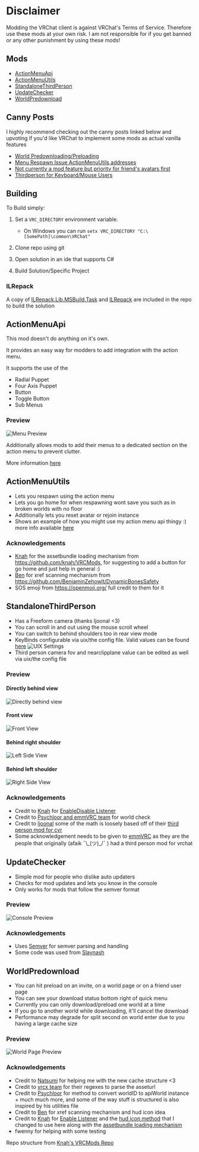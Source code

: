 # Disclaimer

Modding the VRChat client is against VRChat's Terms of Service. Therefore use these mods at your own risk. I am not responsible for if you get banned or any other punishment by using these mods!

## Mods

- [ActionMenuApi](#actionmenuapi)
- [ActionMenuUtils](#actionmenuutils)
- [StandaloneThirdPerson](#standalonethirdperson)
- [UpdateChecker](#updatechecker)  
- [WorldPredownload](#worldpredownload)

## Canny Posts

I highly recommend checking out the canny posts linked below and upvoting if you'd like VRChat to implement some mods as actual vanilla features

- [World Predownloading/Preloading](https://feedback.vrchat.com/feature-requests/p/preload-worlds)
- [Menu Respawn Issue ActionMenuUtils addresses](https://feedback.vrchat.com/feature-requests/p/respawnhub-hotkey)
- [Not currently a mod feature but priority for friend's avatars first](https://feedback.vrchat.com/feature-requests/p/friends-first-model-priority-loading)
- [Thirdperson for Keyboard/Mouse Users](https://feedback.vrchat.com/feature-requests/p/thirdperson-for-keyboardmouse-users)

## Building

To Build simply:

1. Set a `VRC_DIRECTORY` environment variable. 
    - On Windows you can run `setx VRC_DIRECTORY "C:\[SomePath]\common\VRChat"`

2. Clone repo using git
3. Open solution in an ide that supports C#
4. Build Solution/Specific Project


### ILRepack
A copy of [ILRepack.Lib.MSBuild.Task](https://github.com/ravibpatel/ILRepack.Lib.MSBuild.Task) and [ILRepack](https://github.com/gluck/il-repack) are included in the repo to build the solution



## ActionMenuApi

This mod doesn't do anything on it's own.

It provides an easy way for modders to add integration with the action menu.

It supports the use of the

- Radial Puppet
- Four Axis Puppet
- Button
- Toggle Button
- Sub Menus

### Preview
![Menu Preview](https://i.imgur.com/h43xPEG.png)

Additionally allows mods to add their menus to a dedicated section on the action menu to prevent clutter.

More information [here](https://github.com/gompocp/ActionMenuApi)

## ActionMenuUtils

- Lets you respawn using the action menu
- Lets you go home for when respawning wont save you such as in broken worlds with no floor
- Additionally lets you reset avatar or rejoin instance
- Shows an example of how you might use my action menu api thingy :) more info available [here](https://github.com/gompocp/ActionMenuApi/)

### Acknowledgements

- [Knah](https://github.com/knah/) for the assetbundle loading mechanism from <https://github.com/knah/VRCMods>,
  for suggesting to add a button for go home and just help in general :)
- [Ben](https://github.com/BenjaminZehowlt/) for xref scanning mechanism from <https://github.com/BenjaminZehowlt/DynamicBonesSafety>
- SOS emoji from <https://openmoji.org/> full credit to them for it

## StandaloneThirdPerson

- Has a Freeform camera (thanks ljoonal <3)
- You can scroll in and out using the mouse scroll wheel
- You can switch to behind shoulders too in rear view mode
- KeyBinds configurable via uix/the config file. Valid values can be found [here](https://docs.unity3d.com/ScriptReference/KeyCode.html)
![UIX Settings](https://i.imgur.com/KoRTTqU.png) 
- Third person camera fov and nearclipplane value can be edited as well via uix/the config file

### Preview
#### Directly behind view
![Directly behind view](https://i.imgur.com/Nrq9V3z.jpeg)
#### Front view
![Front View](https://i.imgur.com/BSfitPU.png)
#### Behind right shoulder
![Left Side View](https://i.imgur.com/RuDD82W.jpeg)
#### Behind left shoulder
![Right Side View](https://i.imgur.com/S6vvWwx.jpeg)

### Acknowledgements

- Credit to [Knah](https://github.com/knah/) for [EnableDisable Listener](https://github.com/knah/VRCMods/blob/master/UIExpansionKit/Components/EnableDisableListener.cs)
- Credit to [Psychloor and emmVRC team](https://github.com/Psychloor/PlayerRotater/blob/master/PlayerRotater/Utilities.cs#L76) for world check
- Credit to [ljoonal](https://github.com/ljoonal/) some of the math is loosely based off of their [third person mod for cvr](https://github.com/ljoonal/CVR-Mods/blob/main/ThirdPersonCamera/ThirdPersonCamera.cs)
- Some acknowledgement needs to be given to [emmVRC](https://github.com/emmVRC/) as they are the people that originally (afaik ¯\\\_(ツ)_/¯ ) had a third person mod for vrchat

## UpdateChecker

- Simple mod for people who dislike auto updaters
- Checks for mod updates and lets you know in the console
- Only works for mods that follow the semver format

### Preview
![Console Preview](https://i.imgur.com/s3BP2qf.png)

### Acknowledgements

- Uses [Semver](https://github.com/maxhauser/semver) for semver parsing and handling
- Some code was used from [Slaynash](https://github.com/Slaynash/VRCModUpdater/blob/main/Core/VRCModUpdaterCore.cs) 

## WorldPredownload

- You can hit preload on an invite, on a world page or on a friend user page
- You can see your download status bottom right of quick menu
- Currently you can only download/preload one world at a time
- If you go to another world while downloading, it'll cancel the download
- Performance may degrade for split second on world enter due to you having a large cache size

### Preview
![World Page Preview](https://i.imgur.com/tGpwiSC.png)

### Acknowledgements

- Credit to [Natsumi](https://github.com/Natsumi-sama/) for helping me with the new cache structure <3
- Credit to [vrcx team](https://github.com/pypy-vrc/VRCX/blob/master/html/src/app.js) for their regexes to parse the asseturl   
- Credit to [Psychloor](https://github.com/Psychloor/AdvancedInvites/blob/master/AdvancedInvites/InviteHandler.cs) for method to convert worldID to apiWorld instance + much much more, and some of the way stuff is structured is also inspired by his utilities file
- Credit to [Ben](https://github.com/BenjaminZehowlt/DynamicBonesSafety) for xref scanning mechanism and hud icon idea
- Credit to [Knah](https://github.com/knah/) for [Enable Listener](https://github.com/knah/VRCMods/blob/master/UIExpansionKit/Components/EnableDisableListener.cs) and the [hud icon method](https://github.com/knah/VRCMods/blob/master/JoinNotifier/JoinNotifierMod.cs#L120) that I changed to use here along with the [assetbundle loading mechanism](https://github.com/knah/VRCMods/blob/master/JoinNotifier/JoinNotifierMod.cs#L61)
- fwenny for helping with some testing

Repo structure from [Knah's VRCMods Repo](https://github.com/knah/VRCMods/)
